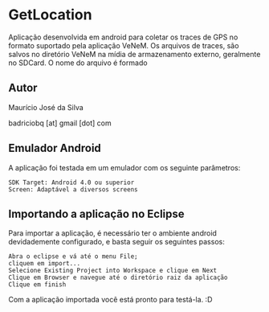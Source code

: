 GetLocation
===========
Aplicação desenvolvida em android para coletar os traces de GPS no formato 
suportado pela aplicação VeNeM. Os arquivos de traces, são salvos no 
diretório VeNeM na mídia de armazenamento externo, geralmente no SDCard. O
nome do arquivo é formado 


Autor
-------------------------------------------------------------------------------
Maurício José da Silva

badriciobq [at] gmail [dot] com


Emulador Android
-------------------------------------------------------------------------------
A aplicação foi testada em um emulador com os seguinte parâmetros:

    SDK Target: Android 4.0 ou superior
    Screen: Adaptável a diversos screens


Importando a aplicação no Eclipse
--------------------------------------------------------------------------------
Para importar a aplicação, é necessário ter o ambiente android devidademente 
configurado, e basta seguir os seguintes passos:

    Abra o eclipse e vá até o menu File;
    cliquem em import...
    Selecione Existing Project into Workspace e clique em Next
    Clique em Browser e navegue até o diretório raiz da aplicação
    Clique em finish

Com a aplicação importada você está pronto para testá-la. :D

